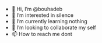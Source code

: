 - 👋 Hi, I’m @bouhadeb
- 👀 I’m interested in silence
- 🌱 I’m currently learning nothing
- 💞️ I’m looking to collaborate my self
- 📫 How to reach me dont

<!---
bouhadeb/bouhadeb is a ✨ special ✨ repository because its `README.md` (this file) appears on your GitHub profile.
You can click the Preview link to take a look at your changes.
--->
